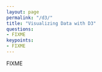 ```yaml
---
layout: page
permalink: "/d3/"
title: "Visualizing Data with D3"
questions:
- FIXME
keypoints:
- FIXME
---
```


FIXME
